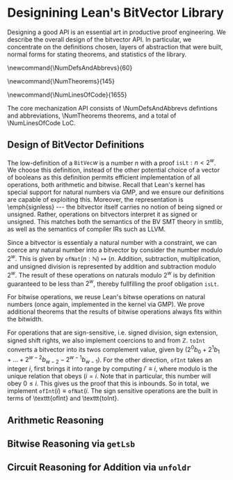 # Designining Lean's BitVector Library

Designing a good API is an essential art in productive proof engineering.
We describe the overall design of the bitvector API.
In particular, we concentrate on the definitions chosen, layers of abstraction that were built,
normal forms for stating theorems, and statistics of the library.

<!---
$ lean4/lean4/src/Init/Data/BitVec $ grep -E "^(def|abbrev|protected def|private def) " *.lean | wc -l -->
\newcommand{\NumDefsAndAbbrevs}{60}
<!---
lean4/lean4/src/Init/Data/BitVec $ grep -E "^(theorem|private theorem) " *.lean | wc -l
-->
\newcommand{\NumTheorems}{145}

<!---
lean4/lean4/src/Init/Data/BitVec $ cloc . 
-->
\newcommand{\NumLinesOfCode}{1655}

The core mechanization API consists of \NumDefsAndAbbrevs defintions and abbreviations, \NumTheorems theorems, and a total of \NumLinesOfCode LoC. 

## Design of BitVector Definitions

The low-definition of a $\texttt{BitVec} w$ is a number $n$ with a proof $\texttt{isLt} : n < 2^w$.
We choose this definition, instead of the other potential choice of a vector of booleans as this definition permits efficient implementation of all operations, both arithmetic and bitwise. Recall that Lean's kernel has special support for natural numbers via GMP, and we ensure our definitions are capable of exploiting this.
Moreover, the representation is \emph{signless} --- the bitvector itself carries no notion of being signed or unsigned.
Rather, operations on bitvectors interpret it as signed or unsigned.
This matches both the semantics of the BV SMT theory in smtlib,
as well as the semantics of compiler IRs such as LLVM.


Since a bitvector is essentialy a natural number with a constraint, we can coerce any natural number
into a bitvector by consider the number modulo $2^w$.
This is given by $\texttt{ofNat} (n :  \mathbb N) \mapsto (n % 2^w) : \texttt{BitVec}~w$.
Addition, subtraction, multiplication, and unsigned division is represented by addition and subtraction modulo $2^w$.
The result of these operations on naturals modulo $2^w$ is by definition guaranteed to be less than $2^w$,
thereby fullfilling the proof obligation `isLt`.


For bitwise operations, we reuse Lean's bitwse operations on natural numbers (once again, implemented in the kernel via GMP). We prove additional theorems that the results of bitwise operations always fits within the bitwidth.

For operations that are sign-sensitive, i.e. signed division, sign extension, signed shift rights,
we also implement coercions to and from $\mathbb Z$. `toInt` converts a bitvector into its twos
complement value, given by $(2^0 b_0 + 2^1 b_1 + \dots + 2^{w-2} b_{w-2} - 2^{w-1} b_{w-1})$.
For the other direction, `ofInt` takes an integer $i$, first brings it into range by computing $i' \equiv i % 2^n$, where modulo is the unique relation that obeys $(i = i % 2^n + (i / 2^n) * 2^n)$. Note that in particular,
this number will obey $0 \leq i % 2^n < 2^n$.
This gives us the proof that this is inbounds. So in total, we implement $\texttt{ofInt}(i) \equiv \texttt{ofNat} (i % 2^n)$. The sign sensitive operations are the built in terms of \texttt{ofInt} and \texttt{toInt}.

## Arithmetic Reasoning

## Bitwise Reasoning via `getLsb`

## Circuit Reasoning for Addition via `unfoldr`
